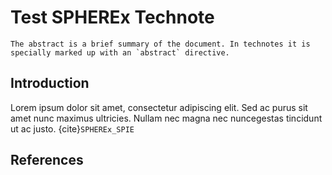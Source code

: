# Test SPHEREx Technote

```{abstract}
The abstract is a brief summary of the document. In technotes it is specially marked up with an `abstract` directive.
```

## Introduction

Lorem ipsum dolor sit amet, consectetur adipiscing elit. Sed ac purus sit amet nunc maximus ultricies. Nullam nec magna nec nuncegestas tincidunt ut ac justo. {cite}`SPHEREx_SPIE`

## References

```{bibliography}

```
